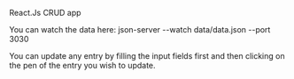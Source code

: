 React.Js CRUD app

You can watch the data here: json-server --watch data/data.json --port 3030

You can update any entry by filling the input fields first and then clicking on the pen of the entry you wish to update.
